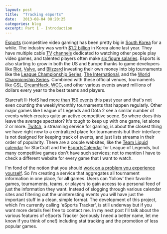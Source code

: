 ```yaml
---
layout: post
title:  "Tracking eSports"
date:   2013-08-04 08:20:25
categories: blog
excerpt: Part 1 - Introduction
---
```


[Esports](http://en.wikipedia.org/wiki/Electronic_sports) (competitive video gaming) has been pretty big in [South Korea](http://en.wikipedia.org/wiki/Korean_e-Sports_Association) for a while. The industry was worth [$1.2 billion](http://esportsdigest.com/starcraft-2/editorial-the-legitimacy-of-esports-and-the-dreamhack-open-2013/) in Korea alone last year. They have multiple cable [TV](http://en.wikipedia.org/wiki/Ongamenet) [channels](http://en.wikipedia.org/wiki/MBCGame) dedicated to watching other people play video games, and talented players often make [six figure salaries](http://www.businessinsider.com/a-look-inside-the-earnings-of-a-top-ranked-professional-starcraft-ii-player-2012-6). Esports is also starting to grow in both the US and Europe thanks to game developers like [Riot](http://www.riotgames.com/), [Valve](http://www.valvesoftware.com/), and [Blizzard](http://us.blizzard.com/en-us/) investing their own money into big tournaments like the [League Championship Series](http://competitive.na.leagueoflegends.com/article/season-3-league-legends-championship-series), [The International](http://www.dota2.com/international/home/overview/), and the [World Championship Series](http://wcs.battle.net/sc2/en). Combined with these official venues, tournaments like [GSL](http://wiki.teamliquid.net/starcraft2/GOMTV_Global_StarCraft_II_League), [DreamHack](http://www.dreamhack.se/splash/), [WCG](http://us.wcg.com/), and other various events award millions of dollars every year to the best teams and players. 

Starcraft II: HotS had [more than 150 events](http://wiki.teamliquid.net/starcraft2/Premier_Tournaments) this past year and that's not even counting the weekly/monthly tournaments that happen regularly. Other major games like League of Legends and Dota 2 see a similar number of events which creates quite an active competitive scene. So where does this leave the average spectator? It's tough to keep up with one game, let alone 2 or more. [Twitch](http://www.twitch.tv/), a streaming service for gaming, is about the closest thing we have right now to a centralized place for tournaments but their interface is not designed for keeping track of events, and just lists streams in their order of popularity. There are a couple websites, like the [Team Liquid calendar](http://www.teamliquid.net/calendar/‎) for StarCraft and the [EsportsCalendar](http://esportcalendar.com/) for League of Legends, but many competitive games don't have such services; not to mention I have to check a different website for every game that I want to watch.

I'm fond of the notion that you should [work on a problem you experience yourself](http://paulgraham.com/startupideas.html). So I'm creating a service that aggregates all tournament information in one place, for **all** games. Users can 'follow' their favorite games, tournaments, teams, or players to gain access to a personal feed of just the information they want. Instead of slogging through various calendar sites and filtering out the uninteresting events you will have just the important stuff in a clean, simple format. The development of this project, which I'm currently calling 'eSports Tracker', is still underway but if you want more details feel free to contact me. In my next post I'll talk about the various features of eSports Tracker (seriously I need a better name, let me know if you think of one!) including stat tracking and the promotion of less popular games.
